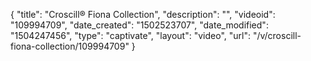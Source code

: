 {
    "title": "Croscill&reg; Fiona Collection",
    "description": "",
    "videoid": "109994709",
    "date_created": "1502523707",
    "date_modified": "1504247456",
    "type": "captivate",
    "layout": "video",
    "url": "\/v\/croscill-fiona-collection\/109994709"
}